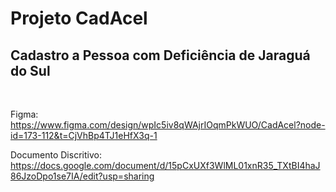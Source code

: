 <h1>Projeto CadAcel</h1> <h2> Cadastro a Pessoa com Deficiência de Jaraguá do Sul</h2>
</br>

Figma: https://www.figma.com/design/wpIc5iv8qWAjrIOqmPkWUO/CadAcel?node-id=173-112&t=CjVhBp4TJ1eHfX3q-1

Documento Discritivo: https://docs.google.com/document/d/15pCxUXf3WlML01xnR35_TXtBI4haJ86JzoDpo1se7IA/edit?usp=sharing
 
